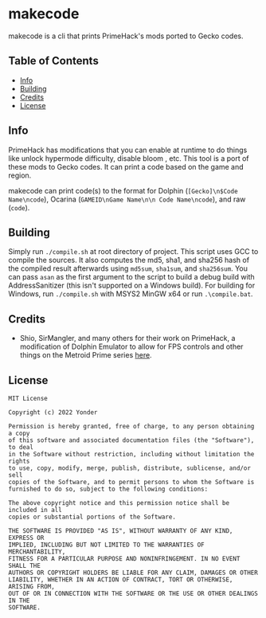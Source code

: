 # makecode
makecode is a cli that prints PrimeHack's mods ported to Gecko codes.

## Table of Contents
- [Info](#info)
- [Building](#building)
- [Credits](#credits)
- [License](#license)

## Info
PrimeHack has modifications that you can enable at runtime to do things like unlock hypermode difficulty, disable bloom
, etc. This tool is a port of these mods to Gecko codes. It can print a code based on the game and region.

makecode can print code(s) to the format for Dolphin (`[Gecko]\n$Code Name\ncode`), Ocarina (`GAMEID\nGame Name\n\n
Code Name\ncode`), and raw (`code`).

## Building
Simply run `./compile.sh` at root directory of project. This script uses GCC to compile the sources. It also computes
the md5, sha1, and sha256 hash of the compiled result afterwards using `md5sum`, `sha1sum`, and `sha256sum`. You can
pass `asan` as the first argument to the script to build a debug build with AddressSanitizer (this isn't supported on a
Windows build). For building for Windows, run `./compile.sh` with MSYS2 MinGW x64 or run `.\compile.bat`.

## Credits
- Shio, SirMangler, and many others for their work on PrimeHack, a modification of Dolphin Emulator to allow for FPS
controls and other things on the Metroid Prime series [here](https://github.com/shiiion/dolphin).

## License
```
MIT License

Copyright (c) 2022 Yonder

Permission is hereby granted, free of charge, to any person obtaining a copy
of this software and associated documentation files (the "Software"), to deal
in the Software without restriction, including without limitation the rights
to use, copy, modify, merge, publish, distribute, sublicense, and/or sell
copies of the Software, and to permit persons to whom the Software is
furnished to do so, subject to the following conditions:

The above copyright notice and this permission notice shall be included in all
copies or substantial portions of the Software.

THE SOFTWARE IS PROVIDED "AS IS", WITHOUT WARRANTY OF ANY KIND, EXPRESS OR
IMPLIED, INCLUDING BUT NOT LIMITED TO THE WARRANTIES OF MERCHANTABILITY,
FITNESS FOR A PARTICULAR PURPOSE AND NONINFRINGEMENT. IN NO EVENT SHALL THE
AUTHORS OR COPYRIGHT HOLDERS BE LIABLE FOR ANY CLAIM, DAMAGES OR OTHER
LIABILITY, WHETHER IN AN ACTION OF CONTRACT, TORT OR OTHERWISE, ARISING FROM,
OUT OF OR IN CONNECTION WITH THE SOFTWARE OR THE USE OR OTHER DEALINGS IN THE
SOFTWARE.

```
